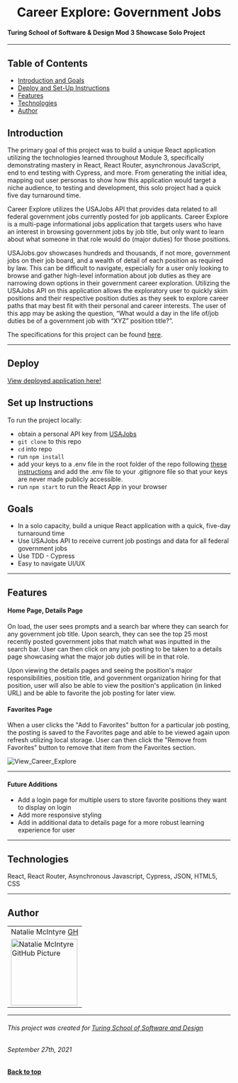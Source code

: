 <h1 align="center"> Career Explore: Government Jobs </h1>  

#### Turing School of Software & Design Mod 3 Showcase Solo Project
---

## Table of Contents
* [Introduction and Goals](#introduction)
* [Deploy and Set-Up Instructions](#deploy)
* [Features](#features)
* [Technologies](#technologies)
* [Author](#author)

## Introduction
The primary goal of this project was to build a unique React application utilizing the technologies learned throughout Module 3, specifically demonstrating mastery in React, React Router, asynchronous JavaScript, end to end testing with Cypress, and more. From generating the initial idea, mapping out user personas to show how this application would target a niche audience, to testing and development, this solo project had a quick five day turnaround time.

Career Explore utilizes the USAJobs API that provides data related to all federal government jobs currently posted for job applicants. Career Explore is a multi-page informational jobs application that targets users who have an interest in browsing government jobs by job title, but only want to learn about what someone in that role would do (major duties) for those positions.

USAJobs.gov showcases hundreds and thousands, if not more, government jobs on their job board, and a wealth of detail of each position as required by law. This can be difficult to navigate, especially for a user only looking to browse and gather high-level information about job duties as they are narrowing down options in their government career exploration. Utilizing the USAJobs API on this application allows the exploratory user to quickly skim positions and their respective position duties as they seek to explore career paths that may best fit with their personal and career interests. The user of this app may be asking the question, “What would a day in the life of/job duties be of a government job with “XYZ” position title?”.

The specifications for this project can be found [here](https://frontend.turing.edu/projects/module-3/showcase.html).

---

## Deploy
[View deployed application here!](https://careerexplore-deploy.herokuapp.com/)

## Set up Instructions
To run the project locally:

- obtain a personal API key from [USAJobs](https://developer.usajobs.gov/APIRequest/Index)
- ```git clone``` to this repo
- ```cd``` into repo
- run ```npm install```
- add your keys to a .env file in the root folder of the repo following [these instructions](https://dev.to/ivana_croxcatto/hiding-api-keys-in-your-code-1h0a) and add the .env file to your .gitignore file so that your keys are never made publicly accessible. 
- run ```npm start``` to run the React App in your browser

## Goals
* In a solo capacity, build a unique React application with a quick, five-day turnaround time
* Use USAJobs API to receive current job postings and data for all federal government jobs
* Use TDD - Cypress
* Easy to navigate UI/UX  

---
## Features

#### Home Page, Details Page
On load, the user sees prompts and a search bar where they can search for any government job title. Upon search, they can see the top 25 most recently posted government jobs that match what was inputted in the search bar. User can then click on any job posting to be taken to a details page showcasing what the major job duties will be in that role.

Upon viewing the details pages and seeing the position's major responsibilities, position title, and government organization hiring for that position, user will also be able to view the position's application (in linked URL) and be able to favorite the job posting for later view.

#### Favorites Page
When a user clicks the "Add to Favorites" button for a particular job posting, the posting is saved to the Favorites page and able to be viewed again upon refresh utilizing local storage. User can then click the "Remove from Favorites" button to remove that item from the Favorites section.

![View_Career_Explore](https://user-images.githubusercontent.com/78229679/135014242-6719fead-8367-42e0-9cb4-5d6c5b48dcf9.gif)

---

#### Future Additions
- Add a login page for multiple users to store favorite positions they want to display on login
- Add more responsive styling
- Add in additional data to details page for a more robust learning experience for user


---

## Technologies
React, React Router, Asynchronous Javascript, Cypress, JSON, HTML5, CSS

--- 
## Author
<table display: inline;>
     <tr>
       <td> Natalie McIntyre <a href="https://github.com/nataliemcintyre2021">GH</td>
    </tr>
 <td><img src="https://avatars.githubusercontent.com/u/78229679?v=4" alt="Natalie McIntyre GitHub Picture"
 width="150" height="auto" /></td>
</table>  

**************************************************************************
###### This project was created for [Turing School of Software and Design](https://turing.edu/)
###### September 27th, 2021
**[Back to top](#table-of-contents)**
